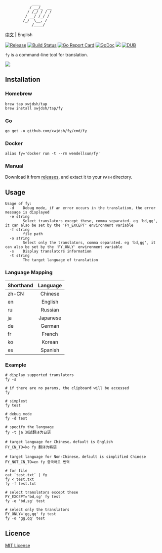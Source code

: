 ```
            ____
           / __/_  __
          / /_/ / / /
         / __/ /_/ /
        /_/  \__, /
            /____/
```
[中文](https://github.com/xwjdsh/fy/blob/master/README.md) | English

[![Release](https://img.shields.io/github/release/xwjdsh/fy.svg?style=flat-square)](https://github.com/xwjdsh/fy/releases/latest)
[![Build Status](https://travis-ci.org/xwjdsh/fy.svg?branch=master)](https://travis-ci.org/xwjdsh/fy)
[![Go Report Card](https://goreportcard.com/badge/github.com/xwjdsh/fy)](https://goreportcard.com/report/github.com/xwjdsh/fy)
[![GoDoc](https://godoc.org/github.com/xwjdsh/fy?status.svg)](https://godoc.org/github.com/xwjdsh/fy)
[![](https://images.microbadger.com/badges/image/wendellsun/fy.svg)](https://microbadger.com/images/wendellsun/fy)
[![DUB](https://img.shields.io/dub/l/vibe-d.svg)](https://github.com/xwjdsh/fy/blob/master/LICENSE)

`fy` is a command-line tool for translation.

![](https://raw.githubusercontent.com/xwjdsh/fy/master/screenshot/fy.gif)
## Installation
### Homebrew
```
brew tap xwjdsh/tap
brew install xwjdsh/tap/fy
```
### Go
```
go get -u github.com/xwjdsh/fy/cmd/fy
```
### Docker
```
alias fy='docker run -t --rm wendellsun/fy'
```
### Manual
Download it from [releases](https://github.com/xwjdsh/fy/releases), and extact it to your `PATH` directory.

## Usage
```
Usage of fy:
  -d    Debug mode, if an error occurs in the translation, the error message is displayed
  -e string
        Select translators except these, comma separated. eg 'bd,gg', it can also be set by the 'FY_EXCEPT' environment variable
  -f string
        file path
  -o string
        Select only the translators, comma separated. eg 'bd,gg', it can also be set by the 'FY_ONLY' environment variable
  -s    Display translators information
  -t string
        The target language of translation
```

### Language Mapping

| Shorthand | Language | 
| - | :-: | 
| zh-CN | Chinese | 
| en | English | 
| ru | Russian | 
| ja | Japanese | 
| de | German | 
| fr | French | 
| ko | Korean | 
| es | Spanish | 

### Example
```shell
# display supported translators
fy -s

# if there are no params, the clipboard will be accessed
fy

# simplest
fy test

# debug mode
fy -d test

# specify the language
fy -t ja 测试翻译为日语

# target language for Chinese，default is English
FY_CN_TO=ko fy 翻译为韩语

# target language for Non-Chinese，default is simplified Chinese
FY_NOT_CN_TO=en fy 중국어로 번역

# for file
cat `test.txt` | fy
fy < test.txt
fy -f test.txt

# select translators except these
FY_EXCEPT='bd,sg' fy test
fy -e 'bd,sg' test

# select only the translators
FY_ONLY='gg,qq' fy test
fy -o 'gg,qq' test
```

## Licence
[MIT License](https://github.com/xwjdsh/fy/blob/master/LICENSE)
